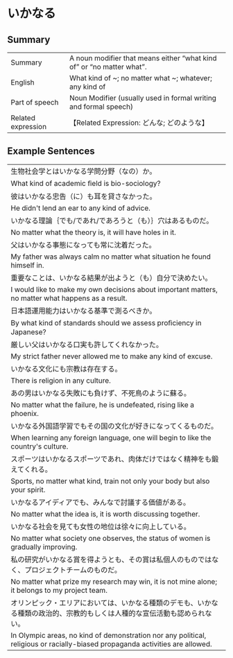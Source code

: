 # いかなる

## Summary

<table><tr>   <td>Summary</td>   <td>A noun modifier that means either “what kind of” or “no matter what”.</td></tr><tr>   <td>English</td>   <td>What kind of ~; no matter what ~; whatever; any kind of</td></tr><tr>   <td>Part of speech</td>   <td>Noun Modifier (usually used in formal writing and formal speech)</td></tr><tr>   <td>Related expression</td>   <td>【Related Expression: どんな; どのような】</td></tr></table>

## Example Sentences

<table><tr><td>生物社会学とはいかなる学問分野（なの）か。</td></tr><tr><td>What kind of academic ﬁeld is bio-sociology?</td></tr><tr><td>彼はいかなる忠告（に）も耳を貸さなかった。</td></tr><tr><td>He didn't lend an ear to any kind of advice.</td></tr><tr><td>いかなる理論｛でも/であれ/であろうと（も）｝穴はあるものだ。</td></tr><tr><td>No matter what the theory is, it will have holes in it.</td></tr><tr><td>父はいかなる事態になっても常に沈着だった。</td></tr><tr><td>My father was always calm no matter what situation he found himself in.</td></tr><tr><td>重要なことは、いかなる結果が出ようと（も）自分で決めたい。</td></tr><tr><td>I would like to make my own decisions about important matters, no matter what happens as a result.</td></tr><tr><td>日本語運用能力はいかなる基準で測るべきか。</td></tr><tr><td>By what kind of standards should we assess proﬁciency in Japanese?</td></tr><tr><td>厳しい父はいかなる口実も許してくれなかった。</td></tr><tr><td>My strict father never allowed me to make any kind of excuse.</td></tr><tr><td>いかなる文化にも宗教は存在する。</td></tr><tr><td>There is religion in any culture.</td></tr><tr><td>あの男はいかなる失敗にも負けず、不死鳥のように蘇る。</td></tr><tr><td>No matter what the failure, he is undefeated, rising like a phoenix.</td></tr><tr><td>いかなる外国語学習でもその国の文化が好きになってくるものだ。</td></tr><tr><td>When learning any foreign language, one will begin to like the country's culture.</td></tr><tr><td>スポーツはいかなるスポーツであれ、肉体だけではなく精神をも鍛えてくれる。</td></tr><tr><td>Sports, no matter what kind, train not only your body but also your spirit.</td></tr><tr><td>いかなるアイディアでも、みんなで討議する価値がある。</td></tr><tr><td>No matter what the idea is, it is worth discussing together.</td></tr><tr><td>いかなる社会を見ても女性の地位は徐々に向上している。</td></tr><tr><td>No matter what society one observes, the status of women is gradually improving.</td></tr><tr><td>私の研究がいかなる賞を得ようとも、その賞は私個人のものではなく、プロジェクトチームのものだ。</td></tr><tr><td>No matter what prize my research may win, it is not mine alone; it belongs to my project team.</td></tr><tr><td>オリンピック・エリアにおいては、いかなる種類のデモも、いかなる種類の政治的、宗教的もしくは人種的な宣伝活動も認められない。</td></tr><tr><td>In Olympic areas, no kind of demonstration nor any political, religious or racially-biased propaganda activities are allowed.</td></tr></table>

